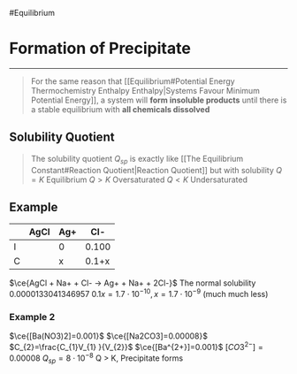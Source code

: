 #Equilibrium 
# Formation of Precipitate
---
> For the same reason that [[Equilibrium#Potential Energy Thermochemistry Enthalpy Enthalpy|Systems Favour Minimum Potential Energy]], a system will **form insoluble products** until there is a stable equilibrium with **all chemicals dissolved** 
## Solubility Quotient
> The solubility quotient $Q_{sp}$ is exactly like [[The Equilibrium Constant#Reaction Quotient|Reaction Quotient]] but with solubility
> $Q=K$ Equilibrium
> $Q>K$ Oversaturated
> $Q<K$ Undersaturated

## Example

|     | AgCl | Ag+ | Cl-   |
| --- | ---- | --- | ----- |
| I   |      | 0   | 0.100 |
| C   |      | x   | 0.1+x |
$\ce{AgCl + Na+ + Cl- -> Ag+ + Na+ + 2Cl-}$
The normal solubility 0.0000133041346957
$0.1x=1.7\cdot10^{-10}, x= 1.7\cdot10^{-9}$ (much much less)
### Example 2
$\ce{[Ba(NO3)2]=0.001}$
$\ce{[Na2CO3]=0.00008}$
$C_{2}=\frac{C_{1}V_{1} }{V_{2}}$
$\ce{[Ba^{2+}]=0.001}$
$[CO3^{2-}]=0.00008$
$Q_{sp}=8\cdot10^{-8}$ Q > K, Precipitate forms
